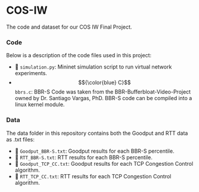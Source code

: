 # COS-IW
The code and dataset for our COS IW Final Project.

### Code
Below is a description of the code files used in this project:

- 🐍 `simulation.py`: Mininet simulation script to run virtual network experiments.
- $${\color{blue} C}$$ `bbrs.c`: BBR-S Code was taken from the BBR-Bufferbloat-Video-Project owned by Dr. Santiago Vargas, PhD. BBR-S code can be compiled into a linux kernel module.

### Data
The data folder in this repository contains both the Goodput and RTT data as .txt files:
- 📄 `Goodput_BBR-S.txt`: Goodput results for each BBR-S percentile.
- 📄 `RTT_BBR-S.txt`: RTT results for each BBR-S percentile.
- 📄 `Goodput_TCP_CC.txt`: Goodput results for each TCP Congestion Control algorithm.
- 📄 `RTT_TCP_CC.txt`: RTT results for each TCP Congestion Control algorithm.
